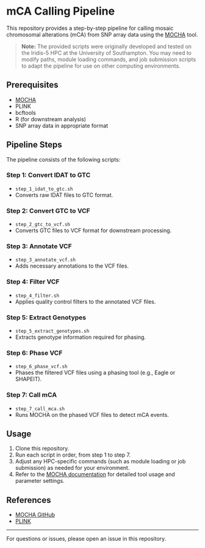 # mCA Calling Pipeline

This repository provides a step-by-step pipeline for calling mosaic chromosomal alterations (mCA) from SNP array data using the [MOCHA](https://github.com/freeseek/mocha) tool.

> **Note:** The provided scripts were originally developed and tested on the Iridis-5 HPC at the University of Southampton. You may need to modify paths, module loading commands, and job submission scripts to adapt the pipeline for use on other computing environments.

## Prerequisites

- [MOCHA](https://github.com/freeseek/mocha)
- PLINK
- bcftools
- R (for downstream analysis)
- SNP array data in appropriate format

## Pipeline Steps

The pipeline consists of the following scripts:

### Step 1: Convert IDAT to GTC
- `step_1_idat_to_gtc.sh`
- Converts raw IDAT files to GTC format.

### Step 2: Convert GTC to VCF
- `step_2_gtc_to_vcf.sh`
- Converts GTC files to VCF format for downstream processing.

### Step 3: Annotate VCF
- `step_3_annotate_vcf.sh`
- Adds necessary annotations to the VCF files.

### Step 4: Filter VCF
- `step_4_filter.sh`
- Applies quality control filters to the annotated VCF files.

### Step 5: Extract Genotypes
- `step_5_extract_genotypes.sh`
- Extracts genotype information required for phasing.

### Step 6: Phase VCF
- `step_6_phase_vcf.sh`
- Phases the filtered VCF files using a phasing tool (e.g., Eagle or SHAPEIT).

### Step 7: Call mCA
- `step_7_call_mca.sh`
- Runs MOCHA on the phased VCF files to detect mCA events.

## Usage

1. Clone this repository.
2. Run each script in order, from step 1 to step 7.
3. Adjust any HPC-specific commands (such as module loading or job submission) as needed for your environment.
4. Refer to the [MOCHA documentation](https://github.com/freeseek/mocha) for detailed tool usage and parameter settings.

## References

- [MOCHA GitHub](https://github.com/freeseek/mocha)
- [PLINK](https://www.cog-genomics.org/plink/)

---

For questions or issues, please open an issue in this repository.
